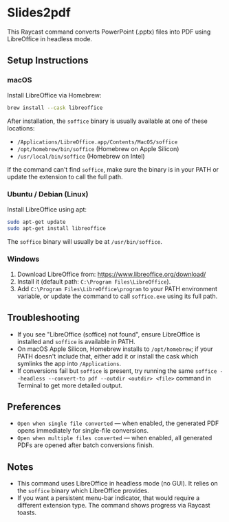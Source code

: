 # Slides2pdf

This Raycast command converts PowerPoint (.pptx) files into PDF using LibreOffice in headless mode.

## Setup Instructions

### macOS

Install LibreOffice via Homebrew:

```bash
brew install --cask libreoffice
```

After installation, the `soffice` binary is usually available at one of these locations:

- `/Applications/LibreOffice.app/Contents/MacOS/soffice`
- `/opt/homebrew/bin/soffice` (Homebrew on Apple Silicon)
- `/usr/local/bin/soffice` (Homebrew on Intel)

If the command can't find `soffice`, make sure the binary is in your PATH or update the extension to call the full path.

### Ubuntu / Debian (Linux)

Install LibreOffice using apt:

```bash
sudo apt-get update
sudo apt-get install libreoffice
```

The `soffice` binary will usually be at `/usr/bin/soffice`.

### Windows

1. Download LibreOffice from: https://www.libreoffice.org/download/
2. Install it (default path: `C:\Program Files\LibreOffice`).
3. Add `C:\Program Files\LibreOffice\program` to your PATH environment variable, or update the command to call `soffice.exe` using its full path.

## Troubleshooting

- If you see "LibreOffice (soffice) not found", ensure LibreOffice is installed and `soffice` is available in PATH.
- On macOS Apple Silicon, Homebrew installs to `/opt/homebrew`; if your PATH doesn't include that, either add it or install the cask which symlinks the app into `/Applications`.
- If conversions fail but `soffice` is present, try running the same `soffice --headless --convert-to pdf --outdir <outdir> <file>` command in Terminal to get more detailed output.

## Preferences

- `Open when single file converted` — when enabled, the generated PDF opens immediately for single-file conversions.
- `Open when multiple files converted` — when enabled, all generated PDFs are opened after batch conversions finish.

## Notes

- This command uses LibreOffice in headless mode (no GUI). It relies on the `soffice` binary which LibreOffice provides.
- If you want a persistent menu-bar indicator, that would require a different extension type. The command shows progress via Raycast toasts.